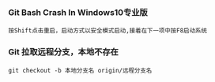### Git Bash Crash In Windows10专业版
```
按Shift点击重启，启动方式以安全模式启动,接着在下一项中按F8启动系统
```
### Git 拉取远程分支，本地不存在
```
git checkout -b 本地分支名 origin/远程分支名
```
